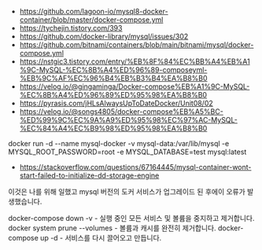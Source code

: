 - https://github.com/lagoon-io/mysql8-docker-container/blob/master/docker-compose.yml
- https://tychejin.tistory.com/393
- https://github.com/docker-library/mysql/issues/302
- https://github.com/bitnami/containers/blob/main/bitnami/mysql/docker-compose.yml
- https://nstgic3.tistory.com/entry/%EB%8F%84%EC%BB%A4%EB%A1%9C-MySQL-%EC%8B%A4%ED%96%89-composeyml-%EB%9C%AF%EC%96%B4%EB%B3%B4%EA%B8%B0
- https://velog.io/@gingaminga/Docker-compose%EB%A1%9C-MySQL-%EC%8B%A4%ED%96%89%ED%95%98%EA%B8%B0
- https://pyrasis.com/jHLsAlwaysUpToDateDocker/Unit08/02
- https://velog.io/@songs4805/docker-compose%EB%A5%BC-%ED%99%9C%EC%9A%A9%ED%95%98%EC%97%AC-MySQL-%EC%84%A4%EC%B9%98%ED%95%98%EA%B8%B0

docker run -d --name mysql-docker -v mysql-data:/var/lib/mysql -e MYSQL_ROOT_PASSWORD=root -e MYSQL_DATABASE=test mysql:latest

- https://stackoverflow.com/questions/67164445/mysql-container-wont-start-failed-to-initialize-dd-storage-engine

이것은 나를 위해 일했고 mysql 버전의 도커 서비스가 업그레이드 된 후에이 오류가 발생했습니다.

docker-compose down -v - 실행 중인 모든 서비스 및 볼륨을 중지하고 제거합니다.
docker system prune --volumes - 볼륨과 캐시를 완전히 제거합니다.
docker-compose up -d - 서비스를 다시 끌어오고 만듭니다.
